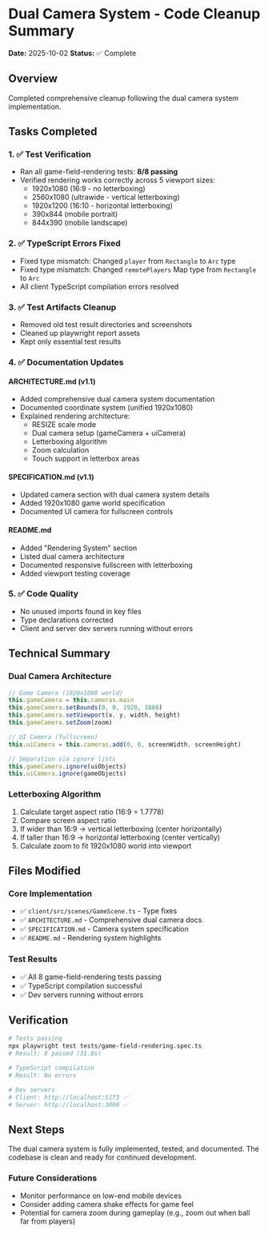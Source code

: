 # Dual Camera System - Code Cleanup Summary

**Date:** 2025-10-02
**Status:** ✅ Complete

## Overview

Completed comprehensive cleanup following the dual camera system implementation.

## Tasks Completed

### 1. ✅ Test Verification
- Ran all game-field-rendering tests: **8/8 passing**
- Verified rendering works correctly across 5 viewport sizes:
  - 1920x1080 (16:9 - no letterboxing)
  - 2560x1080 (ultrawide - vertical letterboxing)
  - 1920x1200 (16:10 - horizontal letterboxing)
  - 390x844 (mobile portrait)
  - 844x390 (mobile landscape)

### 2. ✅ TypeScript Errors Fixed
- Fixed type mismatch: Changed `player` from `Rectangle` to `Arc` type
- Fixed type mismatch: Changed `remotePlayers` Map type from `Rectangle` to `Arc`
- All client TypeScript compilation errors resolved

### 3. ✅ Test Artifacts Cleanup
- Removed old test result directories and screenshots
- Cleaned up playwright report assets
- Kept only essential test results

### 4. ✅ Documentation Updates

#### ARCHITECTURE.md (v1.1)
- Added comprehensive dual camera system documentation
- Documented coordinate system (unified 1920x1080)
- Explained rendering architecture:
  - RESIZE scale mode
  - Dual camera setup (gameCamera + uiCamera)
  - Letterboxing algorithm
  - Zoom calculation
  - Touch support in letterbox areas

#### SPECIFICATION.md (v1.1)
- Updated camera section with dual camera system details
- Added 1920x1080 game world specification
- Documented UI camera for fullscreen controls

#### README.md
- Added "Rendering System" section
- Listed dual camera architecture
- Documented responsive fullscreen with letterboxing
- Added viewport testing coverage

### 5. ✅ Code Quality
- No unused imports found in key files
- Type declarations corrected
- Client and server dev servers running without errors

## Technical Summary

### Dual Camera Architecture
```typescript
// Game Camera (1920x1080 world)
this.gameCamera = this.cameras.main
this.gameCamera.setBounds(0, 0, 1920, 1080)
this.gameCamera.setViewport(x, y, width, height)
this.gameCamera.setZoom(zoom)

// UI Camera (fullscreen)
this.uiCamera = this.cameras.add(0, 0, screenWidth, screenHeight)

// Separation via ignore lists
this.gameCamera.ignore(uiObjects)
this.uiCamera.ignore(gameObjects)
```

### Letterboxing Algorithm
1. Calculate target aspect ratio (16:9 = 1.7778)
2. Compare screen aspect ratio
3. If wider than 16:9 → vertical letterboxing (center horizontally)
4. If taller than 16:9 → horizontal letterboxing (center vertically)
5. Calculate zoom to fit 1920x1080 world into viewport

## Files Modified

### Core Implementation
- ✅ `client/src/scenes/GameScene.ts` - Type fixes
- ✅ `ARCHITECTURE.md` - Comprehensive dual camera docs
- ✅ `SPECIFICATION.md` - Camera system specification
- ✅ `README.md` - Rendering system highlights

### Test Results
- ✅ All 8 game-field-rendering tests passing
- ✅ TypeScript compilation successful
- ✅ Dev servers running without errors

## Verification

```bash
# Tests passing
npx playwright test tests/game-field-rendering.spec.ts
# Result: 8 passed (31.8s)

# TypeScript compilation
# Result: No errors

# Dev servers
# Client: http://localhost:5173 ✅
# Server: http://localhost:3000 ✅
```

## Next Steps

The dual camera system is fully implemented, tested, and documented. The codebase is clean and ready for continued development.

### Future Considerations
- Monitor performance on low-end mobile devices
- Consider adding camera shake effects for game feel
- Potential for camera zoom during gameplay (e.g., zoom out when ball far from players)
